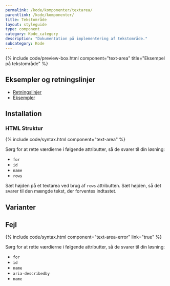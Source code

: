 ```yaml
---
permalink: /kode/komponenter/textarea/
parentlink: /kode/komponenter/
title: Tekstområde
layout: styleguide
type: component
category: Kode_category
description: "Dokumentation på implementering af tekstområde."
subcategory: Kode
---
```


{% include code/preview-box.html component="text-area" title="Eksempel på tekstområde" %}

## Eksempler og retningslinjer
<ul class="nobullet-list">
    <li><a href="/komponenter/textarea/#retningslinjer">Retningslinjer</a></li>
    <li><a href="/komponenter/textarea/">Eksempler</a></li>
</ul>

## Installation

### HTML Struktur

{% include code/syntax.html component="text-area" %}
  
Sørg for at rette værdierne i følgende attributter, så de svarer til din løsning:

- `for`
- `id`
- `name`
- `rows`


Sæt højden på et textarea ved brug af `rows` attributten. Sæt højden, så det svarer til den mængde tekst, der forventes indtastet.

## Varianter

## Fejl

{% include code/syntax.html component="text-area-error" link="true" %}

Sørg for at rette værdierne i følgende attributter, så de svarer til din løsning:

- `for`
- `id`
- `name`
- `aria-describedby`
- `name`
